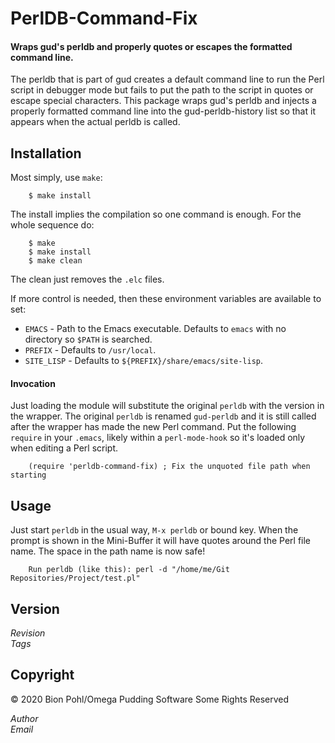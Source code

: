 # PerlDB-Command-Fix
#### Wraps gud's perldb and properly quotes or escapes the formatted command line.

The perldb that is part of gud creates a default command line to run the Perl script in debugger mode but fails to put the path to the script in quotes or escape special characters.  This package wraps gud's perldb and injects a properly formatted command line into the gud-perldb-history list so that it appears when the actual perldb is called.


## Installation

Most simply, use `make`:

        $ make install

The install implies the compilation so one command is enough.  For the whole sequence do:

        $ make
        $ make install
        $ make clean

The clean just removes the `.elc` files.

If more control is needed, then these environment variables are available to set:

* `EMACS`     - Path to the Emacs executable.  Defaults to `emacs` with no directory so `$PATH` is searched. 
* `PREFIX`    - Defaults to `/usr/local`.
* `SITE_LISP` - Defaults to `${PREFIX}/share/emacs/site-lisp`.

#### Invocation

Just loading the module will substitute the original `perldb` with the version in the wrapper.  The original `perldb` is renamed `gud-perldb` and it is still called after the wrapper has made the new Perl command.  Put the following `require` in your `.emacs`, likely within a `perl-mode-hook` so it's loaded only when editing a Perl script.

        (require 'perldb-command-fix) ; Fix the unquoted file path when starting


## Usage

Just start `perldb` in the usual way, `M-x perldb` or bound key.  When the prompt is shown in the Mini-Buffer it will have quotes around the Perl file name.  The space in the path name is now safe!

        Run perldb (like this): perl -d "/home/me/Git Repositories/Project/test.pl"


## Version

<!-- $Id$ -->

$Revision$<br>$Tags$

## Copyright

&copy; 2020 Bion Pohl/Omega Pudding Software Some Rights Reserved

$Author$<br>$Email$
